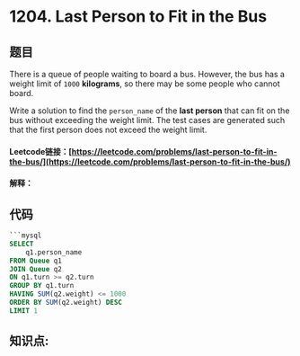 # 1204. Last Person to Fit in the Bus

## 题目

There is a queue of people waiting to board a bus. However, the bus has a weight limit of `1000` **kilograms**, so there may be some people who cannot board.

Write a solution to find the `person_name` of the **last person** that can fit on the bus without exceeding the weight limit. The test cases are generated such that the first person does not exceed the weight limit.

#### Leetcode链接：[https://leetcode.com/problems/last-person-to-fit-in-the-bus/](https://leetcode.com/problems/last-person-to-fit-in-the-bus/)

#### 解释：

## 代码

````sql
```mysql
SELECT 
    q1.person_name
FROM Queue q1 
JOIN Queue q2 
ON q1.turn >= q2.turn
GROUP BY q1.turn
HAVING SUM(q2.weight) <= 1000
ORDER BY SUM(q2.weight) DESC
LIMIT 1
````

## **知识点:**&#x20;
